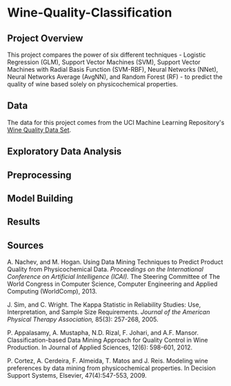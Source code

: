 # Wine-Quality-Classification

## Project Overview

This project compares the power of six different techniques - Logistic Regression (GLM),
Support Vector Machines (SVM), Support Vector Machines with Radial Basis Function
(SVM-RBF), Neural Networks (NNet), Neural Networks Average (AvgNN), and Random Forest
(RF) - to predict the quality of wine based solely on physicochemical properties.

## Data

The data for this project comes from the UCI Machine Learning Repository's [Wine Quality Data Set](https://archive.ics.uci.edu/ml/datasets/wine+quality). 

## Exploratory Data Analysis



## Preprocessing



## Model Building


## Results


## Sources

A. Nachev, and M. Hogan. Using Data Mining Techniques to Predict Product Quality from
Physicochemical Data. *Proceedings on the International Conference on Artificial Intelligence
(ICAI).* The Steering Committee of The World Congress in Computer Science, Computer
Engineering and Applied Computing (WorldComp), 2013.

J. Sim, and C. Wright. The Kappa Statistic in Reliability Studies: Use, Interpretation, and Sample
Size Requirements. *Journal of the American Physical Therapy Association,* 85(3): 257-268,
2005.

P. Appalasamy, A. Mustapha, N.D. Rizal, F. Johari, and A.F. Mansor. Classification-based Data
Mining Approach for Quality Control in Wine Production. In Journal of Applied Sciences, 12(6):
598-601, 2012.

P. Cortez, A. Cerdeira, F. Almeida, T. Matos and J. Reis. Modeling wine preferences by data
mining from physicochemical properties. In Decision Support Systems, Elsevier, 47(4):547-553,
2009.
